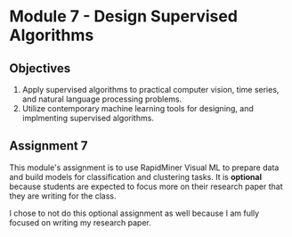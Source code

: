 # Module 7 - Design Supervised Algorithms


## Objectives
1. Apply supervised algorithms to practical computer vision, time series, and natural language processing problems.
2. Utilize contemporary machine learning tools for designing, and implmenting supervised algorithms.

## Assignment 7
This module's assignment is to use RapidMiner Visual ML to prepare data and build models for classification and clustering tasks. It is **optional** because students are expected to focus more on their research paper that they are writing for the class.

I chose to not do this optional assignment as well because I am fully focused on writing my research paper.